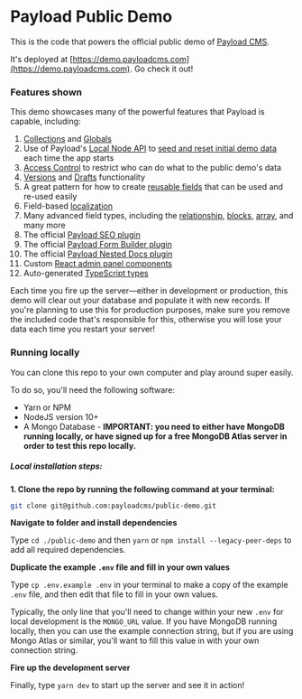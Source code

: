 # Payload Public Demo

This is the code that powers the official public demo of [Payload CMS](https://github.com/payloadcms/payload).

It's deployed at [https://demo.payloadcms.com](https://demo.payloadcms.com). Go check it out!

### Features shown

This demo showcases many of the powerful features that Payload is capable, including:

1. [Collections](https://payloadcms.com/docs/configuration/collections) and [Globals](https://payloadcms.com/docs/configuration/globals)
1. Use of Payload's [Local Node API](https://payloadcms.com/docs/local-api/overview) to [seed and reset initial demo data](https://github.com/payloadcms/public-demo/blob/master/src/cron/reset.ts) each time the app starts
1. [Access Control](https://payloadcms.com/docs/access-control/overview) to restrict who can do what to the public demo's data
1. [Versions](https://payloadcms.com/docs/versions/overview) and [Drafts](https://payloadcms.com/docs/versions/drafts) functionality
1. A great pattern for how to create [reusable fields](https://github.com/payloadcms/public-demo/tree/master/src/fields) that can be used and re-used easily
1. Field-based [localization](https://payloadcms.com/docs/configuration/localization)
1. Many advanced field types, including the [relationship](https://payloadcms.com/docs/fields/relationship), [blocks](https://payloadcms.com/docs/fields/blocks), [array](https://payloadcms.com/docs/fields/array), and many more 
1. The official [Payload SEO plugin](https://github.com/payloadcms/plugin-seo)
1. The official [Payload Form Builder plugin](https://github.com/payloadcms/plugin-form-builder)
1. The official [Payload Nested Docs plugin](https://github.com/payloadcms/plugin-nested-docs)
1. Custom [React admin panel components](https://github.com/payloadcms/public-demo/tree/master/src/components)
1. Auto-generated [TypeScript types](https://github.com/payloadcms/public-demo/blob/master/src/payload-types.ts)

Each time you fire up the server—either in development or production, this demo will clear out your database and populate it with new records. If you're planning to use this for production purposes, make sure you remove the included code that's responsible for this, otherwise you will lose your data each time you restart your server!

### Running locally

You can clone this repo to your own computer and play around super easily.

To do so, you'll need the following software:

- Yarn or NPM
- NodeJS version 10+
- A Mongo Database - **IMPORTANT: you need to either have MongoDB running locally, or have signed up for a free MongoDB Atlas server in order to test this repo locally.**

##### Local installation steps:

**1. Clone the repo by running the following command at your terminal:**

```bash
git clone git@github.com:payloadcms/public-demo.git
```

**Navigate to folder and install dependencies**

Type `cd ./public-demo` and then `yarn` or `npm install --legacy-peer-deps` to add all required dependencies.

**Duplicate the example `.env` file and fill in your own values**

Type `cp .env.example .env` in your terminal to make a copy of the example `.env` file, and then edit that file to fill in your own values.

Typically, the only line that you'll need to change within your new `.env` for local development is the `MONGO_URL` value. If you have MongoDB running locally, then you can use the example connection string, but if you are using Mongo Atlas or similar, you'll want to fill this value in with your own connection string.

**Fire up the development server**

Finally, type `yarn dev` to start up the server and see it in action!

